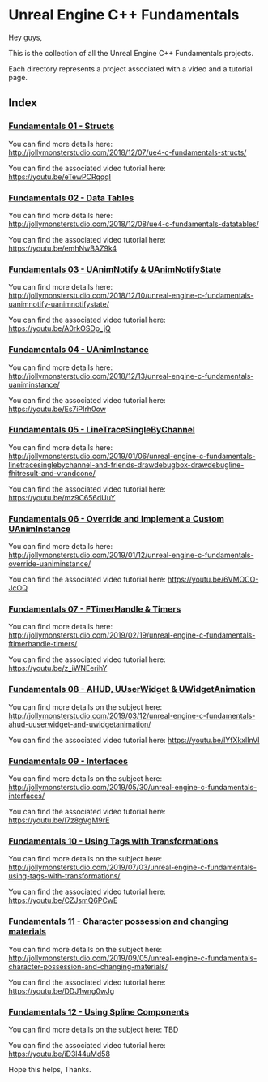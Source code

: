 # Unreal Engine C++ Fundamentals

Hey guys,

This is the collection of all the Unreal Engine C++ Fundamentals projects.

Each directory represents a project associated with a video and a tutorial page.

## Index
### [Fundamentals 01 - Structs](https://github.com/jollymonsterstudio/Unreal-Engine-Fundamentals/tree/master/UE4Fundamentals01)

You can find more details here: http://jollymonsterstudio.com/2018/12/07/ue4-c-fundamentals-structs/

You can find the associated video tutorial here: https://youtu.be/eTewPCRqqqI

### [Fundamentals 02 - Data Tables](https://github.com/jollymonsterstudio/Unreal-Engine-Fundamentals/tree/master/UE4Fundamentals02)

You can find more details here: http://jollymonsterstudio.com/2018/12/08/ue4-c-fundamentals-datatables/

You can find the associated video tutorial here: https://youtu.be/emhNwBAZ9k4

### [Fundamentals 03 - UAnimNotify & UAnimNotifyState](https://github.com/jollymonsterstudio/Unreal-Engine-Fundamentals/tree/master/UE4Fundamentals03)

You can find more details here: http://jollymonsterstudio.com/2018/12/10/unreal-engine-c-fundamentals-uanimnotify-uanimnotifystate/

You can find the associated video tutorial here: https://youtu.be/A0rkOSDp_jQ

### [Fundamentals 04 - UAnimInstance](https://github.com/jollymonsterstudio/Unreal-Engine-Fundamentals/tree/master/UE4Fundamentals04)

You can find more details here: http://jollymonsterstudio.com/2018/12/13/unreal-engine-c-fundamentals-uaniminstance/

You can find the associated video tutorial here: https://youtu.be/Es7iPIrh0ow

### [Fundamentals 05 - LineTraceSingleByChannel](https://github.com/jollymonsterstudio/Unreal-Engine-Fundamentals/tree/master/UE4Fundamentals05)

You can find more details here: http://jollymonsterstudio.com/2019/01/06/unreal-engine-c-fundamentals-linetracesinglebychannel-and-friends-drawdebugbox-drawdebugline-fhitresult-and-vrandcone/

You can find the associated video tutorial here: https://youtu.be/mz9C656dUuY

### [Fundamentals 06 - Override and Implement a Custom UAnimInstance](https://github.com/jollymonsterstudio/Unreal-Engine-Fundamentals/tree/master/UE4Fundamentals06)

You can find more details here: http://jollymonsterstudio.com/2019/01/12/unreal-engine-c-fundamentals-override-uaniminstance/

You can find the associated video tutorial here: https://youtu.be/6VMOCO-JcOQ

### [Fundamentals 07 - FTimerHandle & Timers](https://github.com/jollymonsterstudio/Unreal-Engine-Fundamentals/tree/master/UE4Fundamentals07)

You can find more details here: http://jollymonsterstudio.com/2019/02/19/unreal-engine-c-fundamentals-ftimerhandle-timers/

You can find the associated video tutorial here: https://youtu.be/z_iWNEerihY

### [Fundamentals 08 - AHUD, UUserWidget & UWidgetAnimation](https://github.com/jollymonsterstudio/Unreal-Engine-Fundamentals/tree/master/UE4Fundamentals08)

You can find more details on the subject here: http://jollymonsterstudio.com/2019/03/12/unreal-engine-c-fundamentals-ahud-uuserwidget-and-uwidgetanimation/

You can find the associated video tutorial here: https://youtu.be/lYfXkxlInVI

### [Fundamentals 09 - Interfaces](https://github.com/jollymonsterstudio/Unreal-Engine-Fundamentals/tree/master/UE4Fundamentals09)

You can find more details on the subject here: http://jollymonsterstudio.com/2019/05/30/unreal-engine-c-fundamentals-interfaces/

You can find the associated video tutorial here: https://youtu.be/I7z8gVgM9rE

### [Fundamentals 10 - Using Tags with Transformations](https://github.com/jollymonsterstudio/Unreal-Engine-Fundamentals/tree/master/UE4Fundamentals10)

You can find more details on the subject here: http://jollymonsterstudio.com/2019/07/03/unreal-engine-c-fundamentals-using-tags-with-transformations/

You can find the associated video tutorial here: https://youtu.be/CZJsmQ6PCwE

### [Fundamentals 11 - Character possession and changing materials](https://github.com/jollymonsterstudio/Unreal-Engine-Fundamentals/tree/master/UE4Fundamentals11)

You can find more details on the subject here: http://jollymonsterstudio.com/2019/09/05/unreal-engine-c-fundamentals-character-possession-and-changing-materials/

You can find the associated video tutorial here: https://youtu.be/DDJ1wng0wJg

### [Fundamentals 12 - Using Spline Components](https://github.com/jollymonsterstudio/Unreal-Engine-Fundamentals/tree/master/UE4Fundamentals12)

You can find more details on the subject here: TBD

You can find the associated video tutorial here: https://youtu.be/iD3l44uMd58


Hope this helps, Thanks.